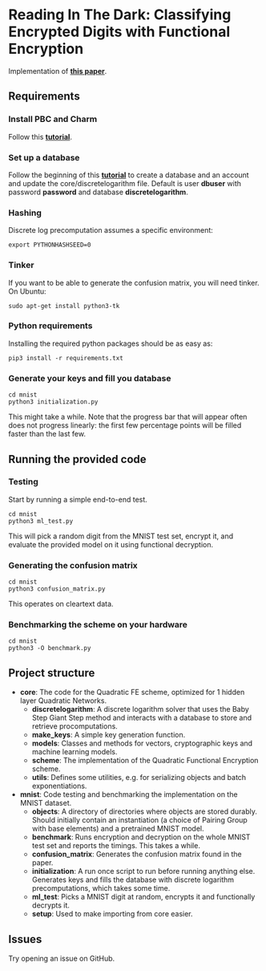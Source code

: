# Reading In The Dark: Classifying Encrypted Digits with Functional Encryption

Implementation of [**this paper**](https://eprint.iacr.org/2018/206).

## Requirements

### Install PBC and Charm

Follow this [**tutorial**](https://jhuisi.github.io/charm/install_source.html).

### Set up a database

Follow the beginning of this [**tutorial**](https://www.fullstackpython.com/blog/postgresql-python-3-psycopg2-ubuntu-1604.html) to create a database and an account and update the core/discretelogarithm file.
Default is user **dbuser** with password **password** and database **discretelogarithm**.

### Hashing

Discrete log precomputation assumes a specific environment:
~~~~
export PYTHONHASHSEED=0
~~~~

### Tinker

If you want to be able to generate the confusion matrix, you will need tinker. On Ubuntu:

~~~~
sudo apt-get install python3-tk
~~~~

### Python requirements

Installing the required python packages should be as easy as:
~~~~
pip3 install -r requirements.txt
~~~~

### Generate your keys and fill you database

~~~~
cd mnist
python3 initialization.py
~~~~

This might take a while. Note that the progress bar that will appear often does not progress linearly: the first few percentage points will be filled faster than the last few.

## Running the provided code

### Testing

Start by running a simple end-to-end test.
~~~~
cd mnist
python3 ml_test.py
~~~~
This will pick a random digit from the MNIST test set, encrypt it, and evaluate the provided model on it using functional decryption.

### Generating the confusion matrix

~~~~
cd mnist
python3 confusion_matrix.py
~~~~
This operates on cleartext data.

### Benchmarking the scheme on your hardware

~~~~
cd mnist
python3 -O benchmark.py
~~~~

## Project structure

- **core**: The code for the Quadratic FE scheme, optimized for 1 hidden layer Quadratic Networks.
  * **discretelogarithm**: A discrete logarithm solver that uses the Baby Step Giant Step method and interacts with a database to store and retrieve procomputations.
  * **make_keys**: A simple key generation function.
  * **models**: Classes and methods for vectors, cryptographic keys and machine learning models.
  * **scheme**: The implementation of the Quadratic Functional Encryption scheme.
  * **utils**: Defines some utilities, e.g. for serializing objects and batch exponentiations.
- **mnist**: Code testing and benchmarking the implementation on the MNIST dataset.
  * **objects**: A directory of directories where objects are stored durably. Should initially contain an instantiation (a choice of Pairing Group with base elements) and a pretrained MNIST model.
  * **benchmark**: Runs encryption and decryption on the whole MNIST test set and reports the timings. This takes a while.
  * **confusion_matrix**: Generates the confusion matrix found in the paper.
  * **initialization**: A run once script to run before running anything else. Generates keys and fills the database with discrete logarithm precomputations, which takes some time.
  * **ml_test**: Picks a MNIST digit at random, encrypts it and functionally decrypts it.
  * **setup**: Used to make importing from core easier.

## Issues

Try opening an issue on GitHub.
